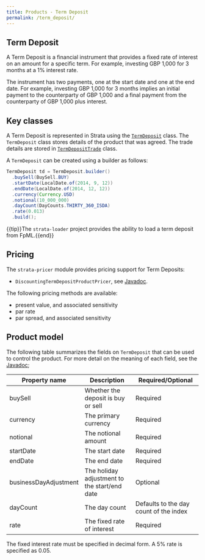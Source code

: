 ```yaml
---
title: Products - Term Deposit
permalink: /term_deposit/
---
```


## Term Deposit

A Term Deposit is a financial instrument that provides a fixed rate of interest on an amount for a specific term.
For example, investing GBP 1,000 for 3 months at a 1% interest rate.

The instrument has two payments, one at the start date and one at the end date.
For example, investing  GBP 1,000 for 3 months implies an initial payment to the counterparty
of GBP 1,000 and a final payment from the counterparty of GBP 1,000 plus interest.


## Key classes

A Term Deposit is represented in Strata using the [`TermDeposit`]({{site.baseurl}}/apidocs/com/opengamma/strata/product/deposit/TermDeposit.html) class.
The `TermDeposit` class stores details of the product that was agreed.
The trade details are stored in [`TermDepositTrade`]({{site.baseurl}}/apidocs/com/opengamma/strata/product/deposit/TermDepositTrade.html) class.

A `TermDeposit` can be created using a builder as follows:

```java
TermDeposit td = TermDeposit.builder()
  .buySell(BuySell.BUY)
  .startDate(LocalDate.of(2014, 9, 12))
  .endDate(LocalDate.of(2014, 12, 12))
  .currency(Currency.USD)
  .notional(10_000_000)
  .dayCount(DayCounts.THIRTY_360_ISDA)
  .rate(0.013)
  .build();
```

{{tip}}The `strata-loader` project provides the ability to load a term deposit from FpML.{{end}}


## Pricing

The `strata-pricer` module provides pricing support for Term Deposits:

* `DiscountingTermDepositProductPricer`, see [Javadoc]({{site.baseurl}}/apidocs/com/opengamma/strata/pricer/deposit/DiscountingTermDepositProductPricer.html).

The following pricing methods are available:

* present value, and associated sensitivity
* par rate
* par spread, and associated sensitivity


## Product model

The following table summarizes the fields on `TermDeposit` that can be used to control the product.
For more detail on the meaning of each field, see the
[Javadoc]({{site.baseurl}}/apidocs/com/opengamma/strata/product/deposit/TermDeposit.html);

| Property name     | Description | Required/Optional |
|-------------------|-------------|-------------------|
| buySell           | Whether the deposit is buy or sell | Required |
| currency          | The primary currency | Required |
| notional          | The notional amount | Required |
| startDate         | The start date | Required |
| endDate           | The end date | Required |
| businessDayAdjustment | The holiday adjustment to the start/end date | Optional |
| dayCount          | The day count | Defaults to the day count of the index |
| rate              | The fixed rate of interest | Required |

The fixed interest rate must be specified in decimal form.
A 5% rate is specified as 0.05.
